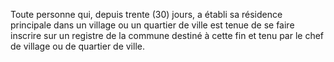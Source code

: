 Toute personne qui, depuis trente (30) jours, a établi sa résidence principale dans un village ou un quartier de ville est tenue de se faire inscrire sur un registre de la commune destiné à cette fin et tenu par le chef de village ou de quartier de ville.